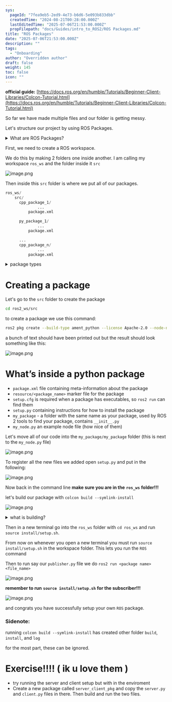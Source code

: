 ```yaml
---
sys:
  pageId: "7fea9eb5-2ed9-4e73-b6d6-5e093b833dbb"
  createdTime: "2024-08-21T00:28:00.000Z"
  lastEditedTime: "2025-07-06T21:53:00.000Z"
  propFilepath: "docs/Guides/intro_to_ROS2/ROS Packages.md"
title: "ROS Packages"
date: "2025-07-06T21:53:00.000Z"
description: ""
tags:
  - "Onboarding"
author: "Overridden author"
draft: false
weight: 145
toc: false
icon: ""
---
```


**official guide:** [https://docs.ros.org/en/humble/Tutorials/Beginner-Client-Libraries/Colcon-Tutorial.html](https://docs.ros.org/en/humble/Tutorials/Beginner-Client-Libraries/Colcon-Tutorial.html)

So far we have made multiple files and our folder is getting messy.

Let's structure our project by using ROS Packages.

<details>
      <summary>What are ROS Packages?</summary>
      ROS Packages are, as the name implies, packages of code that are highly sharable between ROS developers.
  </details>

First, we need to create a ROS workspace.

We do this by making 2 folders one inside another. I am calling my workspace `ros_ws` and the folder inside it `src`

![image.png](https://prod-files-secure.s3.us-west-2.amazonaws.com/d518164a-d88e-44d1-a4ee-3adb3bd8bce0/70706947-fd18-4537-a67b-e12946812d31/image.png?X-Amz-Algorithm=AWS4-HMAC-SHA256&X-Amz-Content-Sha256=UNSIGNED-PAYLOAD&X-Amz-Credential=ASIAZI2LB466ZYWKWTTS%2F20250707%2Fus-west-2%2Fs3%2Faws4_request&X-Amz-Date=20250707T140956Z&X-Amz-Expires=3600&X-Amz-Security-Token=IQoJb3JpZ2luX2VjEG0aCXVzLXdlc3QtMiJHMEUCIQCc%2BxbGKNsbJ9BMx0eCdkidtQhUk2NT0Yxx%2BFZoEjYYvAIgdOCFo4Q7GmFYzDCqC%2BHsFSyW9Ik9MA7V1u5MK789fRYq%2FwMIdhAAGgw2Mzc0MjMxODM4MDUiDPs%2FNpweuVW%2Fn9FY0ircAw2ZW0PedlUYaocYhsjboWhvEEdK5GhJ8BW8OkIQ5oo%2Ffc6wan%2BHzVXmOnnxoiTcC85ZxdXCh4I8DOMVpiVmLiq3EfKNHsqhN%2Ft1EHf9TbUrBA4PWRxrEm3D2kEjI2xwEIwXPM6Y3ojG4Ymb9kNSTMoN3qB%2B9kPAvXYorKXo0eUi2gaVw5MKw7TIJ82rwwuUsoU0Sy%2BJ%2FNm79rdr3Tcelhs6sf04MgvlgNUdwgupOKv%2Fgpsq6q1yML2%2FNVbuUhJfyl%2F2UVzAAKsHnVGr1EDrwsabfEVq7ugKqGpsbUUJF52pfHVVXEFm%2F3yKq4PAHN4Hc3k3bBl59sfR1xEBXksw04RbJA5bmmbHo%2Bq5jKbbYF%2BNRgYRNfDMssa4mO3o2CT%2F98nNIjKqyjvKlQ%2FeDB5OJwh6CTvYEGvdJM4RHiL1qif61W78XMHADo%2FokBNnq4RSs9Q6IVBb1mBhWMrBfDOr6Ol9wsj%2BR2pa7Y%2F61iGZN2emjXZhD89WTsvhzICBj8AxSws%2BM8zBVV9k0ANQquSuBmqSTHIdrhvffBD5Qb6xsWSCz9XlYn6FhkKE8JAwe5pJSCljmJkndJhYzKxeM9ihWZrDz9dPgUtNnvtN2f550fOmz3HN9GnGr5V6PPd%2FMK%2BMr8MGOqUBslC0hfF4TVdFbbvU3fZ0BaVj1OvGW5u3hs77XAMFaGuZ5gzwGa71nNs%2BtN%2Fy2pOAHRxyif3tkqbP%2FMy2pUAazDXXUI7XvFzYhL5UVTt2dhCTksbUOw9HwxOKxPo5Ih9%2FehsLEeH4mIKi9VqewblOt2O74yKFZOTJCSz2IBcK4dMFWAjdphnk1BxMfSIN7V3920q1V1JDiHZ%2FQBNZaN3gk7345Ik9&X-Amz-Signature=dd48a7ef64adee9951276f6f1ce2b512f1cb4dadf3b41cf128cde97b0977474a&X-Amz-SignedHeaders=host&x-amz-checksum-mode=ENABLED&x-id=GetObject)

Then inside this `src` folder is where we put all of our packages.

```python
ros_ws/
    src/
      cpp_package_1/
		      ...
          package.xml

      py_package_1/
		      ...
          package.xml

      ...
      cpp_package_n/
		      ...
          package.xml

```

<details>

<summary>package types</summary>

packages can be either `C++` or python.

the intern file structure is different for each but for this guide we will stick to creating python packages

</details>

# Creating a package

Let's go to the `src` folder to create the package

```bash
cd ros2_ws/src
```

to create a package we use this command:

```bash
ros2 pkg create --build-type ament_python --license Apache-2.0 --node-name my_node my_package
```

a bunch of text should have been printed out but the result should look something like this:

![image.png](https://prod-files-secure.s3.us-west-2.amazonaws.com/d518164a-d88e-44d1-a4ee-3adb3bd8bce0/e6cf1e3f-8512-4a3e-b131-079f800bf3e8/image.png?X-Amz-Algorithm=AWS4-HMAC-SHA256&X-Amz-Content-Sha256=UNSIGNED-PAYLOAD&X-Amz-Credential=ASIAZI2LB466ZYWKWTTS%2F20250707%2Fus-west-2%2Fs3%2Faws4_request&X-Amz-Date=20250707T140956Z&X-Amz-Expires=3600&X-Amz-Security-Token=IQoJb3JpZ2luX2VjEG0aCXVzLXdlc3QtMiJHMEUCIQCc%2BxbGKNsbJ9BMx0eCdkidtQhUk2NT0Yxx%2BFZoEjYYvAIgdOCFo4Q7GmFYzDCqC%2BHsFSyW9Ik9MA7V1u5MK789fRYq%2FwMIdhAAGgw2Mzc0MjMxODM4MDUiDPs%2FNpweuVW%2Fn9FY0ircAw2ZW0PedlUYaocYhsjboWhvEEdK5GhJ8BW8OkIQ5oo%2Ffc6wan%2BHzVXmOnnxoiTcC85ZxdXCh4I8DOMVpiVmLiq3EfKNHsqhN%2Ft1EHf9TbUrBA4PWRxrEm3D2kEjI2xwEIwXPM6Y3ojG4Ymb9kNSTMoN3qB%2B9kPAvXYorKXo0eUi2gaVw5MKw7TIJ82rwwuUsoU0Sy%2BJ%2FNm79rdr3Tcelhs6sf04MgvlgNUdwgupOKv%2Fgpsq6q1yML2%2FNVbuUhJfyl%2F2UVzAAKsHnVGr1EDrwsabfEVq7ugKqGpsbUUJF52pfHVVXEFm%2F3yKq4PAHN4Hc3k3bBl59sfR1xEBXksw04RbJA5bmmbHo%2Bq5jKbbYF%2BNRgYRNfDMssa4mO3o2CT%2F98nNIjKqyjvKlQ%2FeDB5OJwh6CTvYEGvdJM4RHiL1qif61W78XMHADo%2FokBNnq4RSs9Q6IVBb1mBhWMrBfDOr6Ol9wsj%2BR2pa7Y%2F61iGZN2emjXZhD89WTsvhzICBj8AxSws%2BM8zBVV9k0ANQquSuBmqSTHIdrhvffBD5Qb6xsWSCz9XlYn6FhkKE8JAwe5pJSCljmJkndJhYzKxeM9ihWZrDz9dPgUtNnvtN2f550fOmz3HN9GnGr5V6PPd%2FMK%2BMr8MGOqUBslC0hfF4TVdFbbvU3fZ0BaVj1OvGW5u3hs77XAMFaGuZ5gzwGa71nNs%2BtN%2Fy2pOAHRxyif3tkqbP%2FMy2pUAazDXXUI7XvFzYhL5UVTt2dhCTksbUOw9HwxOKxPo5Ih9%2FehsLEeH4mIKi9VqewblOt2O74yKFZOTJCSz2IBcK4dMFWAjdphnk1BxMfSIN7V3920q1V1JDiHZ%2FQBNZaN3gk7345Ik9&X-Amz-Signature=adbb29b451754386de8d9e26ce95985203f2cbdeed6d7c622cad8001439dc583&X-Amz-SignedHeaders=host&x-amz-checksum-mode=ENABLED&x-id=GetObject)

# What’s inside a python package

- `package.xml` file containing meta-information about the package
- `resource/<package_name>` marker file for the package
- `setup.cfg` is required when a package has executables, so `ros2 run` can find them
- `setup.py` containing instructions for how to install the package
- `my_package` - a folder with the same name as your package, used by ROS 2 tools to find your package, contains `__init__.py`
- `my_node.py` an example node file (how nice of them)

Let's move all of our code into the `my_package/my_package` folder (this is next to the `my_node.py` file)

![image.png](https://prod-files-secure.s3.us-west-2.amazonaws.com/d518164a-d88e-44d1-a4ee-3adb3bd8bce0/9ce58f11-0da9-4d3e-b86d-506a9685d378/image.png?X-Amz-Algorithm=AWS4-HMAC-SHA256&X-Amz-Content-Sha256=UNSIGNED-PAYLOAD&X-Amz-Credential=ASIAZI2LB466ZYWKWTTS%2F20250707%2Fus-west-2%2Fs3%2Faws4_request&X-Amz-Date=20250707T140956Z&X-Amz-Expires=3600&X-Amz-Security-Token=IQoJb3JpZ2luX2VjEG0aCXVzLXdlc3QtMiJHMEUCIQCc%2BxbGKNsbJ9BMx0eCdkidtQhUk2NT0Yxx%2BFZoEjYYvAIgdOCFo4Q7GmFYzDCqC%2BHsFSyW9Ik9MA7V1u5MK789fRYq%2FwMIdhAAGgw2Mzc0MjMxODM4MDUiDPs%2FNpweuVW%2Fn9FY0ircAw2ZW0PedlUYaocYhsjboWhvEEdK5GhJ8BW8OkIQ5oo%2Ffc6wan%2BHzVXmOnnxoiTcC85ZxdXCh4I8DOMVpiVmLiq3EfKNHsqhN%2Ft1EHf9TbUrBA4PWRxrEm3D2kEjI2xwEIwXPM6Y3ojG4Ymb9kNSTMoN3qB%2B9kPAvXYorKXo0eUi2gaVw5MKw7TIJ82rwwuUsoU0Sy%2BJ%2FNm79rdr3Tcelhs6sf04MgvlgNUdwgupOKv%2Fgpsq6q1yML2%2FNVbuUhJfyl%2F2UVzAAKsHnVGr1EDrwsabfEVq7ugKqGpsbUUJF52pfHVVXEFm%2F3yKq4PAHN4Hc3k3bBl59sfR1xEBXksw04RbJA5bmmbHo%2Bq5jKbbYF%2BNRgYRNfDMssa4mO3o2CT%2F98nNIjKqyjvKlQ%2FeDB5OJwh6CTvYEGvdJM4RHiL1qif61W78XMHADo%2FokBNnq4RSs9Q6IVBb1mBhWMrBfDOr6Ol9wsj%2BR2pa7Y%2F61iGZN2emjXZhD89WTsvhzICBj8AxSws%2BM8zBVV9k0ANQquSuBmqSTHIdrhvffBD5Qb6xsWSCz9XlYn6FhkKE8JAwe5pJSCljmJkndJhYzKxeM9ihWZrDz9dPgUtNnvtN2f550fOmz3HN9GnGr5V6PPd%2FMK%2BMr8MGOqUBslC0hfF4TVdFbbvU3fZ0BaVj1OvGW5u3hs77XAMFaGuZ5gzwGa71nNs%2BtN%2Fy2pOAHRxyif3tkqbP%2FMy2pUAazDXXUI7XvFzYhL5UVTt2dhCTksbUOw9HwxOKxPo5Ih9%2FehsLEeH4mIKi9VqewblOt2O74yKFZOTJCSz2IBcK4dMFWAjdphnk1BxMfSIN7V3920q1V1JDiHZ%2FQBNZaN3gk7345Ik9&X-Amz-Signature=ba96a255fc9df0f9ac6fa9c0466b8866b97939932d987dd174bfce483dd1c69a&X-Amz-SignedHeaders=host&x-amz-checksum-mode=ENABLED&x-id=GetObject)

To register all the new files we added open `setup.py` and put in the following:

![image.png](https://prod-files-secure.s3.us-west-2.amazonaws.com/d518164a-d88e-44d1-a4ee-3adb3bd8bce0/1cd7c262-4cae-4496-9d75-c178537d24a2/image.png?X-Amz-Algorithm=AWS4-HMAC-SHA256&X-Amz-Content-Sha256=UNSIGNED-PAYLOAD&X-Amz-Credential=ASIAZI2LB466ZYWKWTTS%2F20250707%2Fus-west-2%2Fs3%2Faws4_request&X-Amz-Date=20250707T140956Z&X-Amz-Expires=3600&X-Amz-Security-Token=IQoJb3JpZ2luX2VjEG0aCXVzLXdlc3QtMiJHMEUCIQCc%2BxbGKNsbJ9BMx0eCdkidtQhUk2NT0Yxx%2BFZoEjYYvAIgdOCFo4Q7GmFYzDCqC%2BHsFSyW9Ik9MA7V1u5MK789fRYq%2FwMIdhAAGgw2Mzc0MjMxODM4MDUiDPs%2FNpweuVW%2Fn9FY0ircAw2ZW0PedlUYaocYhsjboWhvEEdK5GhJ8BW8OkIQ5oo%2Ffc6wan%2BHzVXmOnnxoiTcC85ZxdXCh4I8DOMVpiVmLiq3EfKNHsqhN%2Ft1EHf9TbUrBA4PWRxrEm3D2kEjI2xwEIwXPM6Y3ojG4Ymb9kNSTMoN3qB%2B9kPAvXYorKXo0eUi2gaVw5MKw7TIJ82rwwuUsoU0Sy%2BJ%2FNm79rdr3Tcelhs6sf04MgvlgNUdwgupOKv%2Fgpsq6q1yML2%2FNVbuUhJfyl%2F2UVzAAKsHnVGr1EDrwsabfEVq7ugKqGpsbUUJF52pfHVVXEFm%2F3yKq4PAHN4Hc3k3bBl59sfR1xEBXksw04RbJA5bmmbHo%2Bq5jKbbYF%2BNRgYRNfDMssa4mO3o2CT%2F98nNIjKqyjvKlQ%2FeDB5OJwh6CTvYEGvdJM4RHiL1qif61W78XMHADo%2FokBNnq4RSs9Q6IVBb1mBhWMrBfDOr6Ol9wsj%2BR2pa7Y%2F61iGZN2emjXZhD89WTsvhzICBj8AxSws%2BM8zBVV9k0ANQquSuBmqSTHIdrhvffBD5Qb6xsWSCz9XlYn6FhkKE8JAwe5pJSCljmJkndJhYzKxeM9ihWZrDz9dPgUtNnvtN2f550fOmz3HN9GnGr5V6PPd%2FMK%2BMr8MGOqUBslC0hfF4TVdFbbvU3fZ0BaVj1OvGW5u3hs77XAMFaGuZ5gzwGa71nNs%2BtN%2Fy2pOAHRxyif3tkqbP%2FMy2pUAazDXXUI7XvFzYhL5UVTt2dhCTksbUOw9HwxOKxPo5Ih9%2FehsLEeH4mIKi9VqewblOt2O74yKFZOTJCSz2IBcK4dMFWAjdphnk1BxMfSIN7V3920q1V1JDiHZ%2FQBNZaN3gk7345Ik9&X-Amz-Signature=fd658d8b0e218e29e36af6164ef569de9051615833867538d6803d8c49b01771&X-Amz-SignedHeaders=host&x-amz-checksum-mode=ENABLED&x-id=GetObject)

Now back in the command line **make sure you are in the** **`ros_ws`** **folder!!!**

let's build our package with `colcon build --symlink-install`

![image.png](https://prod-files-secure.s3.us-west-2.amazonaws.com/d518164a-d88e-44d1-a4ee-3adb3bd8bce0/2f2a0d27-b173-48fd-b189-5f5c0ce65619/image.png?X-Amz-Algorithm=AWS4-HMAC-SHA256&X-Amz-Content-Sha256=UNSIGNED-PAYLOAD&X-Amz-Credential=ASIAZI2LB466ZYWKWTTS%2F20250707%2Fus-west-2%2Fs3%2Faws4_request&X-Amz-Date=20250707T140956Z&X-Amz-Expires=3600&X-Amz-Security-Token=IQoJb3JpZ2luX2VjEG0aCXVzLXdlc3QtMiJHMEUCIQCc%2BxbGKNsbJ9BMx0eCdkidtQhUk2NT0Yxx%2BFZoEjYYvAIgdOCFo4Q7GmFYzDCqC%2BHsFSyW9Ik9MA7V1u5MK789fRYq%2FwMIdhAAGgw2Mzc0MjMxODM4MDUiDPs%2FNpweuVW%2Fn9FY0ircAw2ZW0PedlUYaocYhsjboWhvEEdK5GhJ8BW8OkIQ5oo%2Ffc6wan%2BHzVXmOnnxoiTcC85ZxdXCh4I8DOMVpiVmLiq3EfKNHsqhN%2Ft1EHf9TbUrBA4PWRxrEm3D2kEjI2xwEIwXPM6Y3ojG4Ymb9kNSTMoN3qB%2B9kPAvXYorKXo0eUi2gaVw5MKw7TIJ82rwwuUsoU0Sy%2BJ%2FNm79rdr3Tcelhs6sf04MgvlgNUdwgupOKv%2Fgpsq6q1yML2%2FNVbuUhJfyl%2F2UVzAAKsHnVGr1EDrwsabfEVq7ugKqGpsbUUJF52pfHVVXEFm%2F3yKq4PAHN4Hc3k3bBl59sfR1xEBXksw04RbJA5bmmbHo%2Bq5jKbbYF%2BNRgYRNfDMssa4mO3o2CT%2F98nNIjKqyjvKlQ%2FeDB5OJwh6CTvYEGvdJM4RHiL1qif61W78XMHADo%2FokBNnq4RSs9Q6IVBb1mBhWMrBfDOr6Ol9wsj%2BR2pa7Y%2F61iGZN2emjXZhD89WTsvhzICBj8AxSws%2BM8zBVV9k0ANQquSuBmqSTHIdrhvffBD5Qb6xsWSCz9XlYn6FhkKE8JAwe5pJSCljmJkndJhYzKxeM9ihWZrDz9dPgUtNnvtN2f550fOmz3HN9GnGr5V6PPd%2FMK%2BMr8MGOqUBslC0hfF4TVdFbbvU3fZ0BaVj1OvGW5u3hs77XAMFaGuZ5gzwGa71nNs%2BtN%2Fy2pOAHRxyif3tkqbP%2FMy2pUAazDXXUI7XvFzYhL5UVTt2dhCTksbUOw9HwxOKxPo5Ih9%2FehsLEeH4mIKi9VqewblOt2O74yKFZOTJCSz2IBcK4dMFWAjdphnk1BxMfSIN7V3920q1V1JDiHZ%2FQBNZaN3gk7345Ik9&X-Amz-Signature=62a5f2311448efce95cd5e9e423d05aaef9bcf917c5deb5bf1ce8cbcf8542d6b&X-Amz-SignedHeaders=host&x-amz-checksum-mode=ENABLED&x-id=GetObject)

<details>

<summary>what is building?</summary>

if you are a CS major at Rose-Hulman you will learn the answer to this in CSSE132

but TLDR; is it combines all the code files into one program that can be run easily 

</details>

Then in a new terminal go into the `ros_ws` folder with `cd ros_ws` and run `source install/setup.sh`. 

From now on whenever you open a new terminal you must run `source install/setup.sh` in the workspace folder. This lets you run the `ROS` command

Then to run say our `publisher.py` file we do `ros2 run <package name> <file_name>`

![image.png](https://prod-files-secure.s3.us-west-2.amazonaws.com/d518164a-d88e-44d1-a4ee-3adb3bd8bce0/4f4b1219-3a44-4632-aa0a-ce3471699f59/image.png?X-Amz-Algorithm=AWS4-HMAC-SHA256&X-Amz-Content-Sha256=UNSIGNED-PAYLOAD&X-Amz-Credential=ASIAZI2LB466ZYWKWTTS%2F20250707%2Fus-west-2%2Fs3%2Faws4_request&X-Amz-Date=20250707T140956Z&X-Amz-Expires=3600&X-Amz-Security-Token=IQoJb3JpZ2luX2VjEG0aCXVzLXdlc3QtMiJHMEUCIQCc%2BxbGKNsbJ9BMx0eCdkidtQhUk2NT0Yxx%2BFZoEjYYvAIgdOCFo4Q7GmFYzDCqC%2BHsFSyW9Ik9MA7V1u5MK789fRYq%2FwMIdhAAGgw2Mzc0MjMxODM4MDUiDPs%2FNpweuVW%2Fn9FY0ircAw2ZW0PedlUYaocYhsjboWhvEEdK5GhJ8BW8OkIQ5oo%2Ffc6wan%2BHzVXmOnnxoiTcC85ZxdXCh4I8DOMVpiVmLiq3EfKNHsqhN%2Ft1EHf9TbUrBA4PWRxrEm3D2kEjI2xwEIwXPM6Y3ojG4Ymb9kNSTMoN3qB%2B9kPAvXYorKXo0eUi2gaVw5MKw7TIJ82rwwuUsoU0Sy%2BJ%2FNm79rdr3Tcelhs6sf04MgvlgNUdwgupOKv%2Fgpsq6q1yML2%2FNVbuUhJfyl%2F2UVzAAKsHnVGr1EDrwsabfEVq7ugKqGpsbUUJF52pfHVVXEFm%2F3yKq4PAHN4Hc3k3bBl59sfR1xEBXksw04RbJA5bmmbHo%2Bq5jKbbYF%2BNRgYRNfDMssa4mO3o2CT%2F98nNIjKqyjvKlQ%2FeDB5OJwh6CTvYEGvdJM4RHiL1qif61W78XMHADo%2FokBNnq4RSs9Q6IVBb1mBhWMrBfDOr6Ol9wsj%2BR2pa7Y%2F61iGZN2emjXZhD89WTsvhzICBj8AxSws%2BM8zBVV9k0ANQquSuBmqSTHIdrhvffBD5Qb6xsWSCz9XlYn6FhkKE8JAwe5pJSCljmJkndJhYzKxeM9ihWZrDz9dPgUtNnvtN2f550fOmz3HN9GnGr5V6PPd%2FMK%2BMr8MGOqUBslC0hfF4TVdFbbvU3fZ0BaVj1OvGW5u3hs77XAMFaGuZ5gzwGa71nNs%2BtN%2Fy2pOAHRxyif3tkqbP%2FMy2pUAazDXXUI7XvFzYhL5UVTt2dhCTksbUOw9HwxOKxPo5Ih9%2FehsLEeH4mIKi9VqewblOt2O74yKFZOTJCSz2IBcK4dMFWAjdphnk1BxMfSIN7V3920q1V1JDiHZ%2FQBNZaN3gk7345Ik9&X-Amz-Signature=01fa1b7668ad32d6f73c1592bbaee4cbcdd16a0f816686816079dad48bf6e223&X-Amz-SignedHeaders=host&x-amz-checksum-mode=ENABLED&x-id=GetObject)

**remember to run** **`source install/setup.sh`** **for the subscriber!!!**

![image.png](https://prod-files-secure.s3.us-west-2.amazonaws.com/d518164a-d88e-44d1-a4ee-3adb3bd8bce0/02121119-dad4-49ec-8356-c956108b4243/image.png?X-Amz-Algorithm=AWS4-HMAC-SHA256&X-Amz-Content-Sha256=UNSIGNED-PAYLOAD&X-Amz-Credential=ASIAZI2LB466ZYWKWTTS%2F20250707%2Fus-west-2%2Fs3%2Faws4_request&X-Amz-Date=20250707T140956Z&X-Amz-Expires=3600&X-Amz-Security-Token=IQoJb3JpZ2luX2VjEG0aCXVzLXdlc3QtMiJHMEUCIQCc%2BxbGKNsbJ9BMx0eCdkidtQhUk2NT0Yxx%2BFZoEjYYvAIgdOCFo4Q7GmFYzDCqC%2BHsFSyW9Ik9MA7V1u5MK789fRYq%2FwMIdhAAGgw2Mzc0MjMxODM4MDUiDPs%2FNpweuVW%2Fn9FY0ircAw2ZW0PedlUYaocYhsjboWhvEEdK5GhJ8BW8OkIQ5oo%2Ffc6wan%2BHzVXmOnnxoiTcC85ZxdXCh4I8DOMVpiVmLiq3EfKNHsqhN%2Ft1EHf9TbUrBA4PWRxrEm3D2kEjI2xwEIwXPM6Y3ojG4Ymb9kNSTMoN3qB%2B9kPAvXYorKXo0eUi2gaVw5MKw7TIJ82rwwuUsoU0Sy%2BJ%2FNm79rdr3Tcelhs6sf04MgvlgNUdwgupOKv%2Fgpsq6q1yML2%2FNVbuUhJfyl%2F2UVzAAKsHnVGr1EDrwsabfEVq7ugKqGpsbUUJF52pfHVVXEFm%2F3yKq4PAHN4Hc3k3bBl59sfR1xEBXksw04RbJA5bmmbHo%2Bq5jKbbYF%2BNRgYRNfDMssa4mO3o2CT%2F98nNIjKqyjvKlQ%2FeDB5OJwh6CTvYEGvdJM4RHiL1qif61W78XMHADo%2FokBNnq4RSs9Q6IVBb1mBhWMrBfDOr6Ol9wsj%2BR2pa7Y%2F61iGZN2emjXZhD89WTsvhzICBj8AxSws%2BM8zBVV9k0ANQquSuBmqSTHIdrhvffBD5Qb6xsWSCz9XlYn6FhkKE8JAwe5pJSCljmJkndJhYzKxeM9ihWZrDz9dPgUtNnvtN2f550fOmz3HN9GnGr5V6PPd%2FMK%2BMr8MGOqUBslC0hfF4TVdFbbvU3fZ0BaVj1OvGW5u3hs77XAMFaGuZ5gzwGa71nNs%2BtN%2Fy2pOAHRxyif3tkqbP%2FMy2pUAazDXXUI7XvFzYhL5UVTt2dhCTksbUOw9HwxOKxPo5Ih9%2FehsLEeH4mIKi9VqewblOt2O74yKFZOTJCSz2IBcK4dMFWAjdphnk1BxMfSIN7V3920q1V1JDiHZ%2FQBNZaN3gk7345Ik9&X-Amz-Signature=96a36e0f2c4bdcb317bb589270f59fc23217c937c44c87e06cf6d38346e2d6dc&X-Amz-SignedHeaders=host&x-amz-checksum-mode=ENABLED&x-id=GetObject)

and congrats you have successfully setup your own `ROS` package.

### Sidenote:

running `colcon build --symlink-install` has created other folder `build`, `install`, and `log`

for the most part, these can be ignored.

# Exercise!!!! ( ik u love them )

- try running the server and client setup but with in the enviroment
- Create a new package called `server_client_pkg` and copy the `server.py` and `client.py` files in there. Then build and run the two files.
